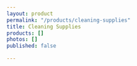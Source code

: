 ```yaml
---
layout: product
permalink: "/products/cleaning-supplies"
title: Cleaning Supplies
products: []
photos: []
published: false

---
```


